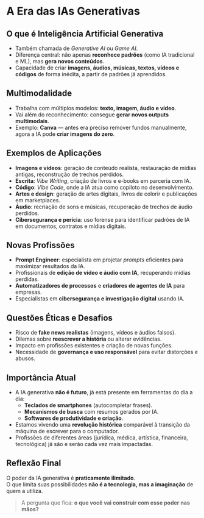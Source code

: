 # A Era das IAs Generativas

## O que é Inteligência Artificial Generativa
- Também chamada de *Generative AI* ou *Game AI*.  
- Diferença central: não apenas **reconhece padrões** (como IA tradicional e ML), mas **gera novos conteúdos**.  
- Capacidade de criar **imagens, áudios, músicas, textos, vídeos e códigos** de forma inédita, a partir de padrões já aprendidos.

## Multimodalidade
- Trabalha com múltiplos modelos: **texto, imagem, áudio e vídeo**.  
- Vai além do reconhecimento: consegue **gerar novos outputs multimodais**.  
- Exemplo: **Canva** — antes era preciso remover fundos manualmente, agora a IA pode **criar imagens do zero**.

## Exemplos de Aplicações
- **Imagens e vídeos**: geração de conteúdo realista, restauração de mídias antigas, reconstrução de trechos perdidos.  
- **Escrita**: *Vibe Writing*, criação de livros e e-books em parceria com IA.  
- **Código**: *Vibe Code*, onde a IA atua como copiloto no desenvolvimento.  
- **Artes e design**: geração de artes digitais, livros de colorir e publicações em marketplaces.  
- **Áudio**: recriação de sons e músicas, recuperação de trechos de áudio perdidos.  
- **Cibersegurança e perícia**: uso forense para identificar padrões de IA em documentos, contratos e mídias digitais.

## Novas Profissões
- **Prompt Engineer**: especialista em projetar *prompts* eficientes para maximizar resultados da IA.  
- Profissionais de **edição de vídeo e áudio com IA**, recuperando mídias perdidas.  
- **Automatizadores de processos** e **criadores de agentes de IA** para empresas.  
- Especialistas em **cibersegurança e investigação digital** usando IA.  

## Questões Éticas e Desafios
- Risco de **fake news realistas** (imagens, vídeos e áudios falsos).  
- Dilemas sobre **reescrever a história** ou alterar evidências.  
- Impacto em profissões existentes e criação de novas funções.  
- Necessidade de **governança e uso responsável** para evitar distorções e abusos.

## Importância Atual
- A IA generativa **não é futuro**, já está presente em ferramentas do dia a dia:  
  - **Teclados de smartphones** (autocompletar frases).  
  - **Mecanismos de busca** com resumos gerados por IA.  
  - **Softwares de produtividade e criação**.  
- Estamos vivendo uma **revolução histórica** comparável à transição da máquina de escrever para o computador.  
- Profissões de diferentes áreas (jurídica, médica, artística, financeira, tecnológica) já são e serão cada vez mais impactadas.

## Reflexão Final
O poder da IA generativa é **praticamente ilimitado**.  
O que limita suas possibilidades **não é a tecnologia, mas a imaginação** de quem a utiliza.  

> A pergunta que fica: **o que você vai construir com esse poder nas mãos?**
